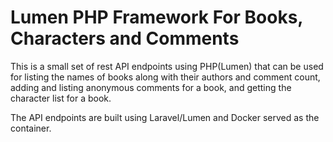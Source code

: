 # Lumen PHP Framework For Books, Characters and Comments

This is a small set of rest API endpoints using PHP(Lumen) that can be used for listing the names of books along with their authors and comment count, adding and listing anonymous comments for a book, and getting the character list for a book.

The API endpoints are built using Laravel/Lumen and Docker served as the container.
